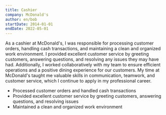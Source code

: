 ```yaml
---
title: Cashier
company: McDonald's
author: en/bob
startDate: 2014-01-01
endDate: 2022-05-01
---
```


As a cashier at McDonald's, I was responsible for processing customer orders, handling cash transactions, and maintaining a clean and organized work environment. I provided excellent customer service by greeting customers, answering questions, and resolving any issues they may have had. Additionally, I worked collaboratively with my team to ensure efficient operations and a positive dining experience for our customers. My time at McDonald's taught me valuable skills in communication, teamwork, and customer service, which I continue to apply in my professional career.

- Processed customer orders and handled cash transactions
- Provided excellent customer service by greeting customers, answering questions, and resolving issues
- Maintained a clean and organized work environment
